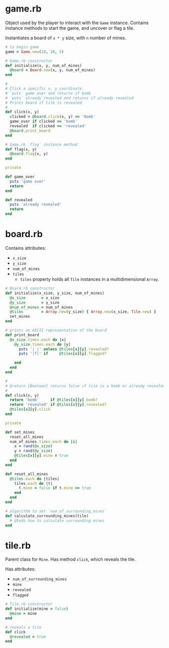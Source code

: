 # game.rb
Object used by the player to interact with the `Game` instance. Contains instance methods to start the game, and uncover or flag a tile.

Instantiates a board of `x * y` size, with `n` number of mines.

```ruby
# to begin game
game = Game.new(10, 20, 5)

# Game.rb constructor
def initialize(x, y, num_of_mines)
  @board = Board.new(x, y, num_of_mines)
end

#
# Click a specific x, y coordinate.
# `puts` game over and returns if bomb
# `puts` already revealed and returns if already revealed
# Prints board if tile is revealed
#
def click(x, y)
  clicked = @board.click(x, y) == 'bomb'
  game_over if clicked == 'bomb'
  revealed  if clicked == 'revealed'
  @board.print_board
end

# Game.rb `flag` instance method
def flag(x, y)
  @board.flag(x, y)
end

private

def game_over
  puts 'game over'
  return
end

def revealed
  puts 'already revealed'
  return
end
```

# board.rb
Contains attributes:
* `x_size`
* `y_size`
* `num_of_mines`
* `tiles`
  * `tiles` property holds all `Tile` instances in a multidimensional `Array`.

```ruby
# Board.rb constructor
def initialize(x_size, y_size, num_of_mines)
  @x_size       = x_size
  @y_size       = y_size
  @num_of_mines = num_of_mines
  @tiles        = Array.new(y_size) { Array.new(x_size, Tile.new) }
  set_mines
end

# prints an ASCII representation of the board
def print_board
  @x_size.times.each do |x|
    @y_size.times.each do |y|
      puts '| |' unless @tiles[x][y].revealed?
      puts '|f|' if     @tiles[x][y].flagged?

    end
  end
end

#
# @return [Boolean] returns false if tile is a bomb or already revealed
#
def click(x, y)
  return 'bomb'     if @tiles[x][y].bomb?
  return 'revealed' if @tiles[x][y].revealed?
  @tiles[x][y].click
end

private

def set_mines
  reset_all_mines
  num_of_mines.times.each do |i|
    x = rand(@x_size)
    y = rand(@y_size)
    @tiles[x][y].mine = true
  end
end

def reset_all_mines
  @tiles.each do |tiles|
    tiles.each do |t|
      t.mine = false if t.mine == true
    end
  end
end

# algorithm to set `num_of_surrounding_mines`
def calculate_surrounding_mines(tile)
  # @todo how to calculate surrounding mines
end
```

# tile.rb
Parent class for `Mine`. Has method `click`, which reveals the tile.

Has attributes:
* `num_of_surrounding_mines`
* `mine`
* `revealed`
* `flagged`

```ruby
# Tile.rb constructor
def initialize(mine = false)
  @mine = mine
end

# reveals a tile
def click
  @revealed = true
end
```
